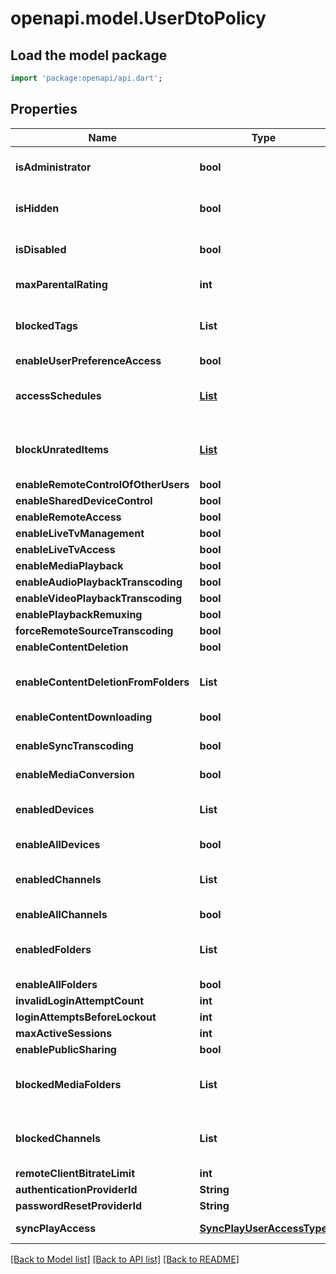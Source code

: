 # openapi.model.UserDtoPolicy

## Load the model package
```dart
import 'package:openapi/api.dart';
```

## Properties
Name | Type | Description | Notes
------------ | ------------- | ------------- | -------------
**isAdministrator** | **bool** | Gets or sets a value indicating whether this instance is administrator. | [optional] 
**isHidden** | **bool** | Gets or sets a value indicating whether this instance is hidden. | [optional] 
**isDisabled** | **bool** | Gets or sets a value indicating whether this instance is disabled. | [optional] 
**maxParentalRating** | **int** | Gets or sets the max parental rating. | [optional] 
**blockedTags** | **List<String>** |  | [optional] [default to const []]
**enableUserPreferenceAccess** | **bool** |  | [optional] 
**accessSchedules** | [**List<AccessSchedule>**](AccessSchedule.md) |  | [optional] [default to const []]
**blockUnratedItems** | [**List<UnratedItem>**](UnratedItem.md) |  | [optional] [default to const []]
**enableRemoteControlOfOtherUsers** | **bool** |  | [optional] 
**enableSharedDeviceControl** | **bool** |  | [optional] 
**enableRemoteAccess** | **bool** |  | [optional] 
**enableLiveTvManagement** | **bool** |  | [optional] 
**enableLiveTvAccess** | **bool** |  | [optional] 
**enableMediaPlayback** | **bool** |  | [optional] 
**enableAudioPlaybackTranscoding** | **bool** |  | [optional] 
**enableVideoPlaybackTranscoding** | **bool** |  | [optional] 
**enablePlaybackRemuxing** | **bool** |  | [optional] 
**forceRemoteSourceTranscoding** | **bool** |  | [optional] 
**enableContentDeletion** | **bool** |  | [optional] 
**enableContentDeletionFromFolders** | **List<String>** |  | [optional] [default to const []]
**enableContentDownloading** | **bool** |  | [optional] 
**enableSyncTranscoding** | **bool** | Gets or sets a value indicating whether [enable synchronize]. | [optional] 
**enableMediaConversion** | **bool** |  | [optional] 
**enabledDevices** | **List<String>** |  | [optional] [default to const []]
**enableAllDevices** | **bool** |  | [optional] 
**enabledChannels** | **List<String>** |  | [optional] [default to const []]
**enableAllChannels** | **bool** |  | [optional] 
**enabledFolders** | **List<String>** |  | [optional] [default to const []]
**enableAllFolders** | **bool** |  | [optional] 
**invalidLoginAttemptCount** | **int** |  | [optional] 
**loginAttemptsBeforeLockout** | **int** |  | [optional] 
**maxActiveSessions** | **int** |  | [optional] 
**enablePublicSharing** | **bool** |  | [optional] 
**blockedMediaFolders** | **List<String>** |  | [optional] [default to const []]
**blockedChannels** | **List<String>** |  | [optional] [default to const []]
**remoteClientBitrateLimit** | **int** |  | [optional] 
**authenticationProviderId** | **String** |  | [optional] 
**passwordResetProviderId** | **String** |  | [optional] 
**syncPlayAccess** | [**SyncPlayUserAccessType**](SyncPlayUserAccessType.md) | Enum SyncPlayUserAccessType. | [optional] 

[[Back to Model list]](../README.md#documentation-for-models) [[Back to API list]](../README.md#documentation-for-api-endpoints) [[Back to README]](../README.md)


